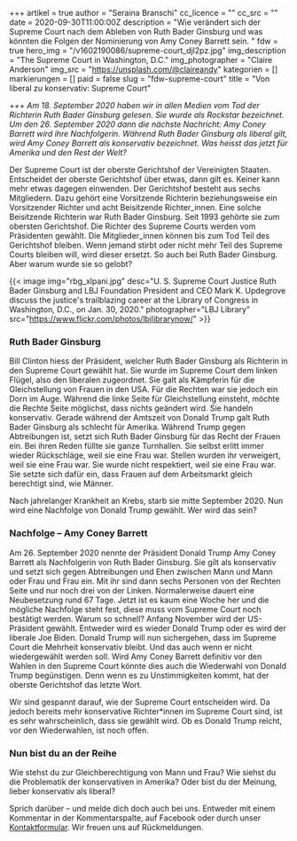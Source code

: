 +++
artikel = true
author = "Seraina Branschi"
cc_licence = ""
cc_src = ""
date = 2020-09-30T11:00:00Z
description = "Wie verändert sich der Supreme Court nach dem Ableben von Ruth Bader Ginsburg und was könnten die Folgen der Nominierung von Amy Coney Barrett sein. "
fdw = true
hero_img = "/v1602190086/supreme-court_djl2pz.jpg"
img_description = "The Supreme Court in Washington, D.C."
img_photographer = "Claire Anderson"
img_src = "https://unsplash.com/@claireandy"
kategorien = []
markierungen = []
paid = false
slug = "fdw-supreme-court"
title = "Von liberal zu konservativ: Supreme Court"

+++
_Am 18. September 2020 haben wir in allen Medien vom Tod der Richterin Ruth Bader Ginsburg gelesen. Sie wurde als Rockstar bezeichnet. Um den 26. September 2020 dann die nächste Nachricht: Amy Coney Barrett wird ihre Nachfolgerin. Während Ruth Bader Ginsburg als liberal gilt, wird Amy Coney Barrett als konservativ bezeichnet. Was heisst das jetzt für Amerika und den Rest der Welt?_

Der Supreme Court ist der oberste Gerichtshof der Vereinigten Staaten. Entscheidet der oberste Gerichtshof über etwas, dann gilt es. Keiner kann mehr etwas dagegen einwenden. Der Gerichtshof besteht aus sechs Mitgliedern. Dazu gehört eine Vorsitzende Richterin beziehungsweise ein Vorsitzender Richter und acht Beisitzende Richter_innen. Eine solche Beisitzende Richterin war Ruth Bader Ginsburg. Seit 1993 gehörte sie zum obersten Gerichtshof. Die Richter des Supreme Courts werden vom Präsidenten gewählt. Die Mitglieder_innen können bis zum Tod Teil des Gerichtshof bleiben. Wenn jemand stirbt oder nicht mehr Teil des Supreme Courts bleiben will, wird dieser ersetzt. So auch bei Ruth Bader Ginsburg. Aber warum wurde sie so gelobt?

{{< image img="rbg_xlpani.jpg" desc="U. S. Supreme Court Justice Ruth Bader Ginsburg and LBJ Foundation President and CEO Mark K. Updegrove discuss the justice's trailblazing career at the Library of Congress in Washington, D.C., on Jan. 30, 2020." photographer="LBJ Library" src="https://www.flickr.com/photos/lbjlibrarynow/" >}}

### Ruth Bader Ginsburg

Bill Clinton hiess der Präsident, welcher Ruth Bader Ginsburg als Richterin in den Supreme Court gewählt hat. Sie wurde im Supreme Court dem linken Flügel, also den liberalen zugeordnet. Sie galt als Kämpferin für die Gleichstellung von Frauen in den USA. Für die Rechten war sie jedoch ein Dorn im Auge. Während die linke Seite für Gleichstellung einsteht, möchte die Rechte Seite möglichst, dass nichts geändert wird. Sie handeln konservativ. Gerade während der Amtszeit von Donald Trump galt Ruth Bader Ginsburg als schlecht für Amerika. Während Trump gegen Abtreibungen ist, setzt sich Ruth Bader Ginsburg für das Recht der Frauen ein. Bei ihren Reden füllte sie ganze Turnhallen. Sie selbst erlitt immer wieder Rückschläge, weil sie eine Frau war. Stellen wurden ihr verweigert, weil sie eine Frau war. Sie wurde nicht respektiert, weil sie eine Frau war. Sie setzte sich dafür ein, dass Frauen auf dem Arbeitsmarkt gleich berechtigt sind, wie Männer.

Nach jahrelanger Krankheit an Krebs, starb sie mitte September 2020. Nun wird eine Nachfolge von Donald Trump gewählt. Wer wird das sein?

### Nachfolge – Amy Coney Barrett

Am 26. September 2020 nennte der Präsident Donald Trump Amy Coney Barrett als Nachfolgerin von Ruth Bader Ginsburg. Sie gilt als konservativ und setzt sich gegen Abtreibungen und Ehen zwischen Mann und Mann oder Frau und Frau ein. Mit ihr sind dann sechs Personen von der Rechten Seite und nur noch drei von der Linken. Normalerweise dauert eine Neubesetzung rund 67 Tage. Jetzt ist es kaum eine Woche her und die mögliche Nachfolge steht fest, diese muss vom Supreme Court noch bestätigt werden. Warum so schnell? Anfang November wird der US-Präsident gewählt. Entweder wird es wieder Donald Trump oder es wird der liberale Joe Biden. Donald Trump will nun sichergehen, dass im Supreme Court die Mehrheit konservativ bleibt. Und das auch wenn er nicht wiedergewählt werden soll. Wird Amy Coney Barrett definitiv vor den Wahlen in den Supreme Court könnte dies auch die Wiederwahl von Donald Trump begünstigen. Denn wenn es zu Unstimmigkeiten kommt, hat der oberste Gerichtshof das letzte Wort.

Wir sind gespannt darauf, wie der Supreme Court entscheiden wird. Da jedoch bereits mehr konservative Richter*innen im Supreme Court sind, ist es sehr wahrscheinlich, dass sie gewählt wird. Ob es Donald Trump reicht, vor den Wiederwahlen, ist noch offen.

### Nun bist du an der Reihe

Wie stehst du zur Gleichberechtigung von Mann und Frau? Wie siehst du die Problematik der konservativen in Amerika? Oder bist du der Meinung, lieber konservativ als liberal?

Sprich darüber – und melde dich doch auch bei uns. Entweder mit einem Kommentar in der Kommentarspalte, auf Facebook oder durch unser [Kontaktformular](https://www.chinderzytig.ch/kontakt/). Wir freuen uns auf Rückmeldungen.